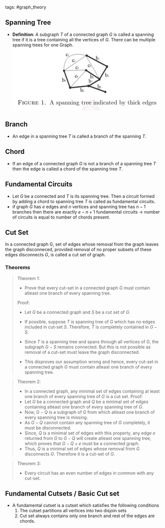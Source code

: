 tags: #graph_theory 

## Spanning Tree
- **Definition**: A subgraph $T$ of a connected graph $G$ is called a spanning tree if it is a tree containing all the vertices of $G$. There can be multiple spanning trees for one Graph.
![](../Images/Pasted%20image%2020230515015622.png)

## Branch
- An edge in a spanning tree $T$ is called a branch of the spanning $T$.

## Chord
- If an edge of a connected graph $G$ is not a branch of a spanning tree $T$ then the edge is called a chord of the spanning tree $T$.

## Fundamental Circuits
- Let $G$ be a connected and $T$ is its spanning tree. Then a circuit formed by adding a chord to spanning tree $T$ is called as fundamental circuits.
- if graph $G$ has $e$ edges and $n$ vertices and spanning tree has $n-1$ branches then there are exactly $e - n + 1$ fundamental circuits -> number of circuits is equal to number of chords present.


## Cut Set
In a connected graph G, set of edges whose removal from the graph leaves the graph disconneced, provided removal of no proper subsets of these edges disconnects $G$, is called a cut set of graph.

### Theorems
>Theorem 1:
>	- Prove that every cut-set in a connected graph $G$ must contain atleast one branch of every spanning tree.
>
>Proof:
>	- Let $G$ be a connected graph and $S$ be a cut set of $G$.
>	
>	- If possible, suppose $T$ is spanning tree of $G$ which has no edges included in cut-set $S$. Therefore, $T$ is completely contained in $G-S$.
>	- Since $T$ is a spanning tree and spans through all vertices of $G$, the subgraph $G-S$ remains connected. But this is not possible as removal of a cut-set must leave the graph disconnected.
>	- This disproves our assumption wrong and hence, every cut-set in a connected graph $G$ must contain atleast one branch of every spanning tree. 

>Theorem 2:
>	- In a connected graph, any minimal set of edges containing at least one branch of every spanning tree of $G$ is a cut set.
>Proof:
>	- Let $G$ be a connected graph and $Q$ be a minimal set of edges containing atleast one branch of every spanning tree of $G$.
>	- Now, $G-Q$ is a subgraph of $G$ from which atleast one branch of every spanning tree is missing.
>	- As $G-Q$ cannot contain any spanning tree of $G$ completely, it must be disconnected.
>	- Since, $Q$ is a minimal set of edges with this property, any edge $e$ returned from $G$ to $G - Q$ will create atleast one spanning tree, which proves that $G - Q + e$ must be a connected graph.
>	- Thus, $Q$ is a minimal set of edges whose removal from $G$ disconnects $G$. Therefore it is a cut-set of $G$.

>Theorem 3:
>	- Every circuit has an even number of edges in common with any cut-set.


## Fundamental Cutsets / Basic Cut set
- A fundamental cutset is a cutset which satisfies the following conditions
	1. The cutset partitions all vertices into two disjoin sets
	2. Cut set always contains only one branch and rest of the edges are chords.